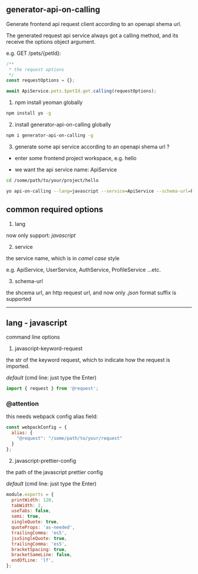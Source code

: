 generator-api-on-calling
---

Generate frontend api request client according to an openapi shema url.

The generated request api service always got a calling method, and its receive the options object argument.

e.g. GET /pets/{petId}:

```js
/**
 * the request options
 */ 
const requestOptions = {};

await ApiService.pets.$petId.get.calling(requestOptions);
```

1. npm install yeoman globally

```sh
npm install yo -g
```

2. install generator-api-on-calling globally

```sh
npm i generator-api-on-calling -g
```

3. generate some api service according to an openapi shema url ?

- enter some frontend project workspace, e.g. hello

- we want the api service name: ApiService

```sh
cd /some/path/to/your/project/hello

yo api-on-calling --lang=javascript --service=ApiService --schema-url=http://localhost:8080/some-backend-schema-url.json
```

## common required options

1. lang

now only support: *javascript*

2. service

the service name, which is in *camel case* style

e.g. ApiService, UserService, AuthService, ProfileService ...etc.

3. schema-url

the shcema url, an http request url, and now only *.json* format suffix is supported

---

## lang - javascript

command line options

1. javascript-keyword-request

the str of the keyword request, which to indicate how the request is imported.

*default* (cmd line: just type the Enter)

```js
import { request } from '@request';
```

### @attention

this needs webpack config alias field: 

```js
const webpackConfig = {
  alias: {
    "@request": "/some/path/to/your/request"
  }
};
```

2. javascript-prettier-config

the path of the javascript prettier config

*default* (cmd line: just type the Enter)

```js
module.exports = {
  printWidth: 120,
  tabWidth: 2,
  useTabs: false,
  semi: true,
  singleQuote: true,
  quoteProps: 'as-needed',
  trailingComma: 'es5',
  jsxSingleQuote: true,
  trailingComma: 'es5',
  bracketSpacing: true,
  bracketSameLine: false,
  endOfLine: 'lf',
};
```

